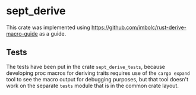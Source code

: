 # sept_derive

This crate was implemented using https://github.com/imbolc/rust-derive-macro-guide as a guide.

## Tests

The tests have been put in the crate `sept_derive_tests`, because developing proc macros for deriving traits requires use of the `cargo expand` tool to see the macro output for debugging purposes, but that tool doesn't work on the separate `tests` module that is in the common crate layout.
